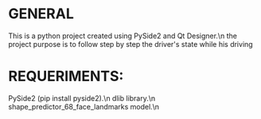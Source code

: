 # GENERAL


This is a python project created using PySide2 and Qt Designer.\n
the project purpose is to follow step by step the driver's  state while his driving

# REQUERIMENTS:
PySide2 (pip install pyside2).\n
dlib library.\n
shape_predictor_68_face_landmarks model.\n

